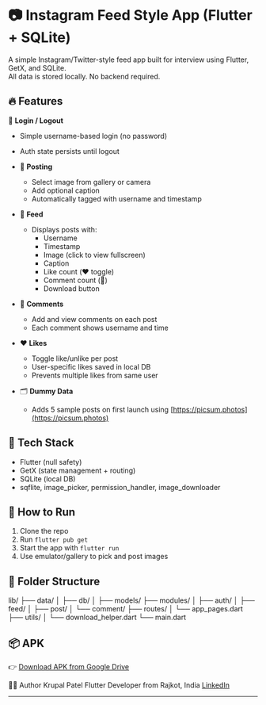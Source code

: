 # 📷 Instagram Feed Style App (Flutter + SQLite)

A simple Instagram/Twitter-style feed app built for interview using Flutter, GetX, and SQLite.  
All data is stored locally. No backend required.

## 🔥 Features

🔐 **Login / Logout**
- Simple username-based login (no password)
- Auth state persists until logout

- 📝 **Posting**
    - Select image from gallery or camera
    - Add optional caption
    - Automatically tagged with username and timestamp

- 📰 **Feed**
    - Displays posts with:
        - Username
        - Timestamp
        - Image (click to view fullscreen)
        - Caption
        - Like count (❤️ toggle)
        - Comment count (💬)
        - Download button

- 💬 **Comments**
    - Add and view comments on each post
    - Each comment shows username and time

- ❤️ **Likes**
    - Toggle like/unlike per post
    - User-specific likes saved in local DB
    - Prevents multiple likes from same user

- 🗂️ **Dummy Data**
    - Adds 5 sample posts on first launch using [https://picsum.photos](https://picsum.photos)


## 🧱 Tech Stack

- Flutter (null safety)
- GetX (state management + routing)
- SQLite (local DB)
- sqflite, image_picker, permission_handler, image_downloader

## 📲 How to Run

1. Clone the repo
2. Run `flutter pub get`
3. Start the app with `flutter run`
4. Use emulator/gallery to pick and post images


## 📂 Folder Structure

lib/
├── data/
│ ├── db/
│ ├── models/
├── modules/
│ ├── auth/
│ ├── feed/
│ ├── post/
│ └── comment/
├── routes/
│ └── app_pages.dart
├── utils/
│ └── download_helper.dart
└── main.dart


## 📦 APK

👉 [Download APK from Google Drive](https://)


🧑‍💻 Author
Krupal Patel
Flutter Developer from Rajkot, India
[LinkedIn](https://www.linkedin.com/in/krupal-korat-0b104a10b?utm_source=share&utm_campaign=share_via&utm_content=profile&utm_medium=android_app)


---

